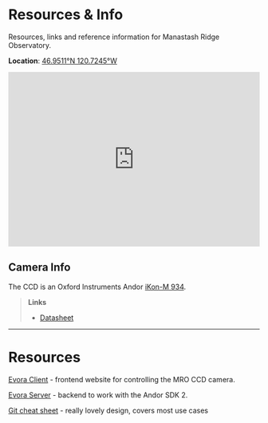 # Resources & Info

Resources, links and reference information for Manastash Ridge Observatory.

**Location**: [46.9511°N 120.7245°W](https://maps.app.goo.gl/pp66LwNTCJXwup147)
<iframe width=100% height="350" frameborder="0" scrolling="no" marginheight="0" marginwidth="0" src="https://www.openstreetmap.org/export/embed.html?bbox=-120.94058990478517%2C46.85643345027019%2C-120.50731658935548%2C47.04509396748642&amp;layer=mapnik&amp;marker=46.95084683666091%2C-120.72395324707031"></iframe>

## Camera Info

The CCD is an Oxford Instruments Andor [iKon-M 934](https://andor.oxinst.com/products/ikon-xl-and-ikon-large-ccd-series/ikon-m-934).

> **Links**
> - [Datasheet](attachments/andor-ikon-m-934-specifications.pdf)



---

# Resources

[Evora Client](https://github.com/UWMRO/evora-client) - frontend website for controlling the MRO CCD camera. 

[Evora Server](https://github.com/UWMRO/evora-server) - backend to work with the Andor SDK 2.

[Git cheat sheet](https://wizardzines.com/git-cheat-sheet.pdf) - really lovely design, covers most use cases 
